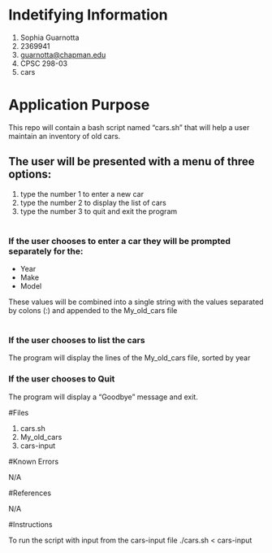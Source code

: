 # Indetifying Information

1. Sophia Guarnotta
2. 2369941
3. guarnotta@chapman.edu
4. CPSC 298-03
5. cars

# Application Purpose

This repo will contain a bash script named “cars.sh” that will help a user maintain an inventory of old cars.  
   
## The user will be presented with a menu of three options:

1. type the number 1 to enter a new car
2. type the number 2 to display the list of cars
3. type the number 3 to quit and exit the program   
 
### If the user chooses to enter a car they will be prompted separately for the: 

- Year  
- Make 
- Model  

These values will be combined into a single string with the values separated by colons (:) and appended to the My_old_cars file  
 
### If the user chooses to list the cars   
The program will display the lines of the My_old_cars file, sorted by year

### If the user chooses to Quit  
The program will display a “Goodbye” message and exit.

#Files

1. cars.sh
2. My_old_cars
3. cars-input

#Known Errors

N/A

#References

N/A

#Instructions

To run the script with input from the cars-input file ./cars.sh < cars-input
